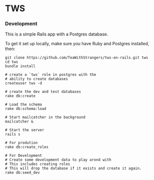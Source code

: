 # TWS

### Development

This is a simple Rails app with a Postgres database.

To get it set up locally, make sure you have Ruby and Postgres
installed, then:


```
git clone https://github.com/TeaWithStrangers/tws-on-rails.git tws
cd tws
bundle install

# create a `tws` role in postgres with the
# ability to create databases
createuser tws -d

# create the dev and test databases
rake db:create

# Load the schema
rake db:schema:load

# Start mailcatcher in the background
mailcatcher &

# Start the server
rails s

# For prodution
rake db:create_roles

# For Development
# Create some development data to play arond with
# This includes creating roles
# This will drop the database if it exists and create it again.
rake db:seed_dev
```
